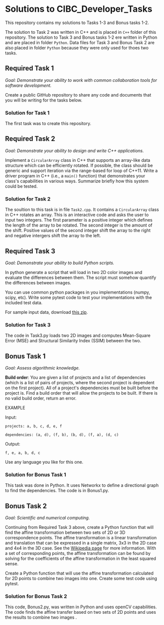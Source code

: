 # Solutions to  CIBC_Developer_Tasks
This repository contains my solutions to Tasks 1-3 and Bonus tasks 1-2.

The solution to Task 2 was written in C++ and is placed in `C++` folder of this repository. The solution to Task 3 and Bonus tasks 1-2 ere written in Python and are placed in folder `Python`. Data files for Task 3 and Bonus Task 2 are also placed in folder `Python` because they were only used for thoes two tasks.

## Required Task 1
_Goal: Demonstrate your ability to work with common collaboration tools for software development._

Create a public GitHub repository to share any code and documents that you will be writing for the tasks below.

### Solution for Task 1
The first task was to create this repository.  

## Required Task 2
_Goal: Demonstrate your ability to design and write C++ applications._

Implement a `CircularArray` class in C++ that supports an array-like data structure which can be efficiently rotated. If possible, the class should be generic and support iteration via the range-based for loop of C++11. Write a driver program in C++ (i.e., a `main()` function) that demonstrates your class's capabilities in various ways. Summarize briefly how this system could be tested.

### Solution for Task 2
The soultion to this task is in file `Task2.cpp`. It contains a `CircularArray` class in C++ rotates an array. This is an interactive code and asks the user to input two integers. The first parameter is a positive integer which defines the length of the array to be rotated. The second integer is the amount of the shift.  Positive values of the second integer shift the array to the right and negative intergers shift the array to the left. 


## Required Task 3
_Goal: Demonstrate your ability to build Python scripts._

In python generate a script that will load in two 2D color images and evaluate the differences between them.  The script must somehow quantify the differences between images. 

You can use common python packages in you implementations (numpy, scipy, etc). Write some pytest code to test your implementations with the included test data.  

For sample input data, download [this zip](https://www.dropbox.com/s/k13v6pa2kr1z5we/test_data.zip?dl=0). 

### Solution for Task 3
The code in Task3.py loads two 2D images and computes Mean-Square Error (MSE) and Structural Similarity Index (SSIM) between the two.

## Bonus Task 1
_Goal: Assess algorithmic knowledge._

**Build order**: You are given a list of projects and a list of dependencies (which is a list of pairs of projects, where the second project is dependent on the first project). All of a project's dependencies must be built before the project is. Find a build order that will allow the projects to be built. If there is no valid build order, return an error.

EXAMPLE

Input:

`projects: a, b, c, d, e, f`

`dependencies: (a, d), (f, b), (b, d), (f, a), (d, c)`

Output:

`f, e, a, b, d, c`

Use any language you like for this one.

### Solution for Bonus Task 1
This task was done in Python. It uses Networkx to define a directional graph to find the dependencies. The code is in Bonus1.py.


## Bonus Task 2 
_Goal: Scientific and numerical computing._

Continuing from Required Task 3 above, create a Python function that will find the affine transformation between two sets of 2D or 3D correspondence points.  The affine transformation is a linear transformation and translation that can be expressed in a single matrix, 3x3 in the 2D case and 4x4 in the 3D case.  See the [Wikipedia page](https://en.wikipedia.org/wiki/Affine_transformation) for more information.  With a set of corresponding points, the affine transformation can be found by solving for the coefficients of the affine transformation in the least squared sense.  

Create a Python function that will use the affine transformation calculated for 2D points to combine two images into one.  Create some test code using pytest.  

### Solution for Bonus Task 2
This code, Bonus2.py, was written in Python and uses openCV capabilities. The code finds the affine transfer based on two sets of 2D points and uses the results to combine two images .
